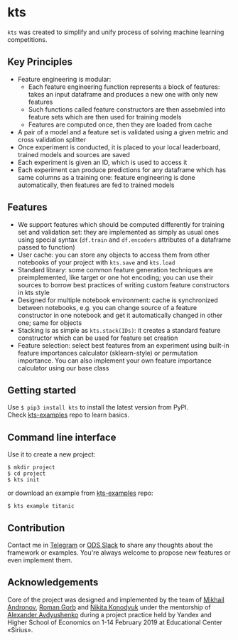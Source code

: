 # kts

`kts` was created to simplify and unify process of solving machine learning competitions.

## Key Principles 
* Feature engineering is modular:
  * Each feature engineering function represents a block of features: takes an input dataframe and produces a new one with only new features
  * Such functions called feature constructors are then assebmled into feature sets which are then used for training models
  * Features are computed once, then they are loaded from cache
* A pair of a model and a feature set is validated using a given metric and cross validation splitter
* Once experiment is conducted, it is placed to your local leaderboard, trained models and sources are saved
* Each experiment is given an ID, which is used to access it
* Each experiment can produce predictions for any dataframe which has same columns as a training one: feature engineering is done automatically, then features are fed to trained models

## Features
* We support features which should be computed differently for training set and validation set: they are implemented as simply as usual ones using special syntax (`df.train` and `df.encoders` attributes of a dataframe passed to function)
* User cache: you can store any objects to access them from other notebooks of your project with `kts.save` and `kts.load`
* Standard library: some common feature generation techniques are preimplemented, like target or one hot encoding; you can use their sources to borrow best practices of writing custom feature constructors in kts style
* Designed for multiple notebook environment: cache is synchronized between notebooks, e.g. you can change source of a feature constructor in one notebook and get it automatically changed in other one; same for objects
* Stacking is as simple as `kts.stack(IDs)`: it creates a standard feature constructor which can be used for feature set creation
* Feature selection: select best features from an experiment using built-in feature importances calculator (sklearn-style) or permutation importance. You can also implement your own feature importance calculator using our base class

## Getting started
Use `$ pip3 install kts` to install the latest version from PyPI.  
Check [kts-examples](https://github.com/konodyuk/kts-examples) repo to learn basics.  

## Command line interface
Use it to create a new project:
```
$ mkdir project
$ cd project
$ kts init
```
or download an example from [kts-examples](https://github.com/konodyuk/kts-examples) repo:
```
$ kts example titanic
```

## Contribution
Contact me in [Telegram](https://telegram.me/konodyuk) or [ODS Slack](https://opendatascience.slack.com/team/UC43HUBQV) to share any thoughts about the framework or examples. You're always welcome to propose new features or even implement them. 

## Acknowledgements
Core of the project was designed and implemented by the team of [Mikhail Andronov](https://github.com/Academich), [Roman Gorb](https://github.com/rvg77) and [Nikita Konodyuk](https://github.com/konodyuk) under the mentorship of [Alexander Avdyushenko](https://github.com/avalur) during a project practice held by Yandex and Higher School of Economics on 1-14 February 2019 at Educational Center «Sirius».
